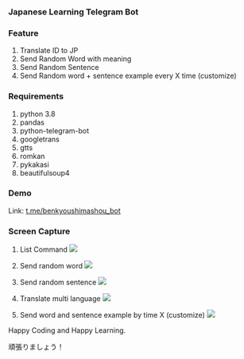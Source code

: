 ### Japanese Learning Telegram Bot

### Feature
1. Translate ID to JP
2. Send Random Word with meaning
3. Send Random Sentence
4. Send Random word + sentence example every X time (customize)

### Requirements
1. python 3.8
2. pandas
3. python-telegram-bot
4. googletrans
5. gtts
6. romkan
7. pykakasi
8. beautifulsoup4

### Demo
Link: [t.me/benkyoushimashou_bot](t.me/benkyoushimashou_bot)

### Screen Capture
1. List Command
	![](files/images/list_command.jpeg)
	
2. Send random word
	![](files/images/rd_word.jpeg)

3. Send random sentence
	![](files/images/rd_sentence.jpeg)

4. Translate multi language
	![](files/images/translate.jpeg)

5. Send word and sentence example by time X (customize)
	![](files/images/schedule_word_and_example.jpeg)


Happy Coding and Happy Learning. 

頑張りましょう！